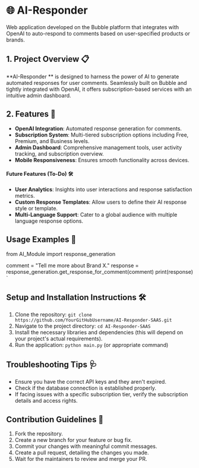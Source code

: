 # 🌐 **AI-Responder**


Web application developed on the Bubble platform that integrates with OpenAI to auto-respond to comments based on user-specified products or brands.

## 1\. Project Overview 📋

**AI-Responder ** is designed to harness the power of AI to generate automated responses for user comments. Seamlessly built on Bubble and tightly integrated with OpenAI, it offers subscription-based services with an intuitive admin dashboard.

## 2\. Features 🚀

- **OpenAI Integration**: Automated response generation for comments.
- **Subscription System**: Multi-tiered subscription options including Free, Premium, and Business levels.
- **Admin Dashboard**: Comprehensive management tools, user activity tracking, and subscription overview.
- **Mobile Responsiveness**: Ensures smooth functionality across devices.

#### Future Features (To-Do) 🛠

- **User Analytics**: Insights into user interactions and response satisfaction metrics.
- **Custom Response Templates**: Allow users to define their AI response style or template.
- **Multi-Language Support**: Cater to a global audience with multiple language response options.

## Usage Examples 📌

from AI_Module import response_generation

comment = "Tell me more about Brand X."
response = response_generation.get_response_for_comment(comment)
print(response)
`

## Setup and Installation Instructions 🛠

1. Clone the repository: `git clone https://github.com/YourGitHubUsername/AI-Responder-SAAS.git`
2. Navigate to the project directory: `cd AI-Responder-SAAS`
3. Install the necessary libraries and dependencies (this will depend on your project's actual requirements).
4. Run the application: `python main.py` (or appropriate command)


## Troubleshooting Tips 🩺

- Ensure you have the correct API keys and they aren't expired.
- Check if the database connection is established properly.
- If facing issues with a specific subscription tier, verify the subscription details and access rights.


## Contribution Guidelines 🤝

1. Fork the repository.
2. Create a new branch for your feature or bug fix.
3. Commit your changes with meaningful commit messages.
4. Create a pull request, detailing the changes you made.
5. Wait for the maintainers to review and merge your PR.
